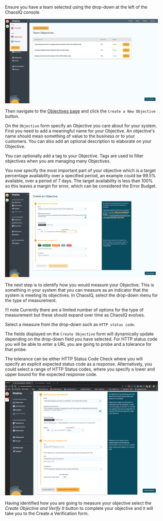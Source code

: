 Ensure you have a team selected using the drop-down at the left of the ChaosIQ console.

![Select Team][selectTeam]

[selectTeam]: ./assets/select-team.png

Then navigate to the [Objectives page](https://console.chaosiq.io/ChaosIQ/Staging/objectives) and click the `Create a New Objective` button.

 On the `Objective` form specify an Objective you care about for your system. First you need to add a meaningful name for your Objective. An objective's name should mean something of value to the business or to your customers. You can also add an optional description to elaborate on your Objective.

 You can optionally add a tag to your Objective. Tags are used to filter objectives when you are managing many Objectives.

You now specify the most important part of your objective which is a target percentage availability over a specified period, an example could be 99.5% available, over a period of 7 days. The target availability is less than 100% so this leaves a margin for error, which can be considered the Error Budget.

![Create Objective][createObjective]

[createObjective]: ./assets/create-objective.png

The next step is to identify how you would measure your Objective. This is something in your system that you can measure as an indicator that the system is meeting its objectives. In ChaosIQ, select the drop-down menu for the type of measurement.

!!! note
    Currently there are a limited number of options for the type of measurement but these should expand over time as ChaosIQ evolves.

Select a measure from the drop-down such as `HTTP status code`.

The fields displayed on the `Create Objective` form will dynamically update depending on the drop-down field you have selected. For HTTP status code you will be able to enter a URL you are going to probe and a tolerance for that probe.

The tolerance can be either HTTP Status Code Check where you will specify an explicit expected status code as a response. Alternatively, you could select a range of HTTP Status codes, where you specify a lower and upper bound for the expected response code.

![Objective with Measure][ObjectiveMeasure]

[ObjectiveMeasure]: ./assets/objective-with-measure.png

Having identified how you are going to measure your objective select the *Create Objective and Verify It* button to complete your objective and it will take you to the Create a Verification form.
